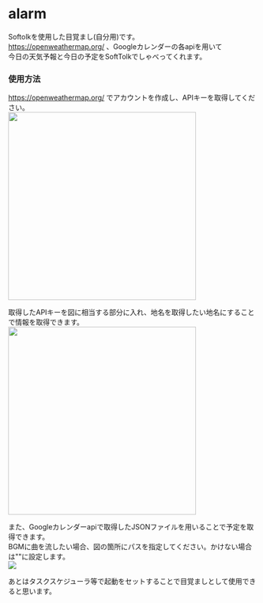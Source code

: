 # alarm
Softolkを使用した目覚まし(自分用)です。  
https://openweathermap.org/  、Googleカレンダーの各apiを用いて  
今日の天気予報と今日の予定をSoftTolkでしゃべってくれます。

### 使用方法  
https://openweathermap.org/  でアカウントを作成し、APIキーを取得してください。  
<img src="https://user-images.githubusercontent.com/28708899/113668943-f5315a80-96ed-11eb-8ef2-e8ab685f9ad4.jpg" width="380px">  

取得したAPIキーを図に相当する部分に入れ、地名を取得したい地名にすることで情報を取得できます。  
<img src="https://user-images.githubusercontent.com/28708899/113668946-f6fb1e00-96ed-11eb-8d14-341c4ce8ebdc.jpg" width="380px">


また、Googleカレンダーapiで取得したJSONファイルを用いることで予定を取得できます。  
BGMに曲を流したい場合、図の箇所にパスを指定してください。かけない場合は""に設定します。  
<img src="https://user-images.githubusercontent.com/28708899/113669703-16467b00-96ef-11eb-9cc5-5e8a4b8858b4.jpg" widht="380px">


あとはタスクスケジューラ等で起動をセットすることで目覚ましとして使用できると思います。  
